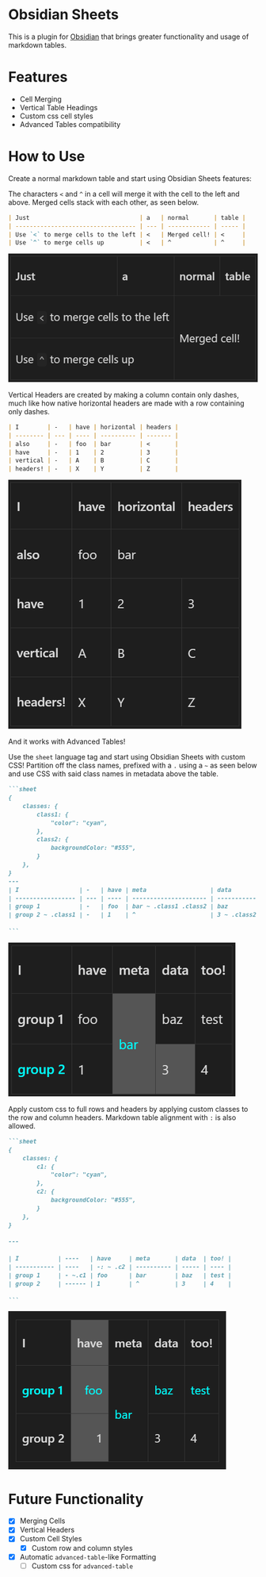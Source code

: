 # Obsidian Sheets

This is a plugin for [Obsidian](https://obsidian.md) that brings greater functionality and usage of markdown tables.
# Features
- Cell Merging
- Vertical Table Headings
- Custom css cell styles
- Advanced Tables compatibility
# How to Use

Create a normal markdown table and start using Obsidian Sheets features:

The characters `<` and `^` in a cell will merge it with the cell to the left and above. Merged cells stack with each other, as seen below.
````md
| Just                               | a   | normal       | table |
| ---------------------------------- | --- | ------------ | ----- |
| Use `<` to merge cells to the left | <   | Merged cell! | <     |
| Use `^` to merge cells up          | <   | ^            | ^     |
````
![Cell Merging Functionality](./assets/renderedMergedCells.png)

Vertical Headers are created by making a column contain only dashes, much like how native horizontal headers are made with a row containing only dashes.   
````md
| I        | -   | have | horizontal | headers |
| -------- | --- | ---- | ---------- | ------- |
| also     | -   | foo  | bar        | <       |
| have     | -   | 1    | 2          | 3       |
| vertical | -   | A    | B          | C       |
| headers! | -   | X    | Y          | Z       |

````
![Vertical Headers](./assets/renderedVerticalHeaders.png)

And it works with Advanced Tables!

Use the `sheet` language tag and start using Obsidian Sheets with custom CSS! Partition off the class names, prefixed with a `.` using a `~` as seen below and use CSS with said class names in metadata above the table.
````md
```sheet
{
    classes: { 
        class1: { 
            "color": "cyan",
        },
        class2: {
            backgroundColor: "#555",
        }
    },
}
---
| I                 | -   | have | meta                  | data        | too! |
| ----------------- | --- | ---- | --------------------- | ----------- | ---- |
| group 1           | -   | foo  | bar ~ .class1 .class2 | baz         | test |
| group 2 ~ .class1 | -   | 1    | ^                     | 3 ~ .class2 | 4    |

```
````
![Custom CSS](./assets/renderedCustomCSS.png)

Apply custom css to full rows and headers by applying custom classes to the row and column headers. Markdown table alignment with `:` is also allowed.
````md
```sheet
{
    classes: {
        c1: {
            "color": "cyan",
        },
        c2: {
            backgroundColor: "#555",
        }
    },
}

---

| I           | ----   | have     | meta       | data  | too! |
| ----------- | ----   | -: ~ .c2 | ---------- | ----- | ---- |
| group 1     | - ~.c1 | foo      | bar        | baz   | test |
| group 2     | ------ | 1        | ^          | 3     | 4    |

```
````
![Header Custom CSS](./assets/renderedHeaderCustomCSS.png)

# Future Functionality
- [x] Merging Cells
- [x] Vertical Headers
- [x] Custom Cell Styles
  - [x] Custom row and column styles
- [x] Automatic `advanced-table`-like Formatting 
  - [ ] Custom css for `advanced-table`